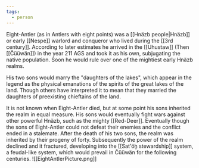 ```yaml
---
tags:
  - person
---
```

Eight-Antler (as in Antlers with eight points) was a [[Hnäzb people|Hnäzb]] or early [[Nespe]] warlord and conqueror who lived during the [[3rd century]]. According to later estimates he arrived in the [[Uhustaw]] (Then [[Čüüwän]]) in the year 211 AGS and took it as his own, subjugating the native population. Soon he would rule over one of the mightiest early Hnäzb realms. 

His two sons would marry the "daughters of the lakes", which appear in the legend as the physical emanations of the spirits of the great lakes of the land. Though others have interpreted it to mean that they married the daughters of preexisting chieftains of the land. 

It is not known when Eight-Antler died, but at some point his sons inherited the realm in equal measure. His sons would eventually fight wars against other powerful Hnäzb, such as the mighty [[Red-Deer]]. Eventually though the sons of Eight-Antler could not defeat their enemies and the conflict ended in a stalemate. After the death of his two sons, the realm was inherited by their progeny of forty. Subsequently the power of the realm declined and it fractured, developing into the [[Sat'öḫ stewardship]] system, a feudal-like system, which would prevail in Čüüwän for the following centuries. 
![[EightAntlerPicture.png]]